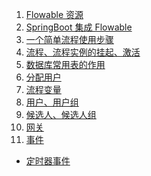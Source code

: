 1. [Flowable 资源][01]
1. [SpringBoot 集成 Flowable][02]
1. [一个简单流程使用步骤][03]
1. [流程、流程实例的挂起、激活][04]
1. [数据库常用表的作用][05]
1. [分配用户][06]
1. [流程变量][07]
1. [用户、用户组][08]
1. [候选人、候选人组][09]
1. [网关][10]
1. [事件][11]
-  [定时器事件][12]



[01]: https://fgq233.github.io/md/workflow/flowable01
[02]: https://fgq233.github.io/md/workflow/flowable02
[03]: https://fgq233.github.io/md/workflow/flowable03
[04]: https://fgq233.github.io/md/workflow/flowable04
[05]: https://fgq233.github.io/md/workflow/flowable05
[06]: https://fgq233.github.io/md/workflow/flowable06
[07]: https://fgq233.github.io/md/workflow/flowable07
[08]: https://fgq233.github.io/md/workflow/flowable08
[09]: https://fgq233.github.io/md/workflow/flowable09
[10]: https://fgq233.github.io/md/workflow/flowable10
[11]: https://fgq233.github.io/md/workflow/flowable11
[12]: https://fgq233.github.io/md/workflow/flowable12
[13]: https://fgq233.github.io/md/workflow/flowable13
[14]: https://fgq233.github.io/md/workflow/flowable14
[15]: https://fgq233.github.io/md/workflow/flowable15
[16]: https://fgq233.github.io/md/workflow/flowable16
[17]: https://fgq233.github.io/md/workflow/flowable17
[18]: https://fgq233.github.io/md/workflow/flowable18
[19]: https://fgq233.github.io/md/workflow/flowable19
[20]: https://fgq233.github.io/md/workflow/flowable20


